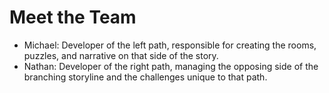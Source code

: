 # Meet the Team
- Michael: Developer of the left path, responsible for creating the rooms, puzzles, and narrative on that side of the story.
- Nathan: Developer of the right path, managing the opposing side of the branching storyline and the challenges unique to that path.
